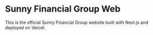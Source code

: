 # Sunny Financial Group Web

This is the official Sunny Financial Group website built with Next.js and deployed on Vercel.
